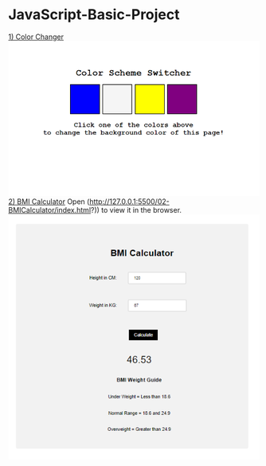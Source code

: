 # JavaScript-Basic-Project
<ins>1) Color Changer</ins>
![Project Preview](/image/colorchanger.png)
<ins>2) BMI Calculator</ins>
Open (http://127.0.0.1:5500/02-BMICalculator/index.html?)) to view it in the browser.
![Project Preview](/image/bmicalculator.png)

